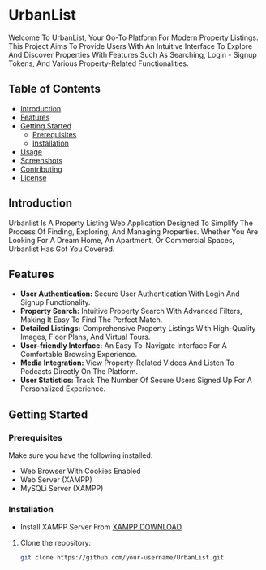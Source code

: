# UrbanList

Welcome To UrbanList, Your Go-To Platform For Modern Property Listings. This Project Aims To Provide Users With An Intuitive Interface To Explore And Discover Properties With Features Such As Searching, Login - Signup Tokens, And Various Property-Related Functionalities.

## Table of Contents
- [Introduction](#introduction)
- [Features](#features)
- [Getting Started](#getting-started)
  - [Prerequisites](#prerequisites)
  - [Installation](#installation)
- [Usage](#usage)
- [Screenshots](#screenshots)
- [Contributing](#contributing)
- [License](#license)

## Introduction

Urbanlist Is A Property Listing Web Application Designed To Simplify The Process Of Finding, Exploring, And Managing Properties. Whether You Are Looking For A Dream Home, An Apartment, Or Commercial Spaces, Urbanlist Has Got You Covered.

## Features

- **User Authentication:** Secure User Authentication With Login And Signup Functionality.
- **Property Search:** Intuitive Property Search With Advanced Filters, Making It Easy To Find The Perfect Match.
- **Detailed Listings:** Comprehensive Property Listings With High-Quality Images, Floor Plans, And Virtual Tours.
- **User-friendly Interface:** An Easy-To-Navigate Interface For A Comfortable Browsing Experience.
- **Media Integration:** View Property-Related Videos And Listen To Podcasts Directly On The Platform.
- **User Statistics:** Track The Number Of Secure Users Signed Up For A Personalized Experience.

## Getting Started

### Prerequisites

Make sure you have the following installed:

- Web Browser With Cookies Enabled
- Web Server (XAMPP)
- MySQLi Server (XAMPP)

### Installation
- Install XAMPP Server From [XAMPP DOWNLOAD](https://www.apachefriends.org/download.html)


1. Clone the repository:

   ```bash
   git clone https://github.com/your-username/UrbanList.git
